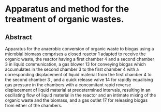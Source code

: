 # Apparatus and method for the treatment of organic wastes.

## Abstract
Apparatus for the anaerobic conversion of organic waste to biogas using a microbial biomass comprises a closed reactor 1 adapted to receive the organic waste, the reactor having a first chamber 4 and a second chamber 3 in liquid communication, a gas blower 13 for conveying biogas which accumulates in the second chamber 3 to the first chamber 4 with a corresponding displacement of liquid material from the first chamber 4 to the second chamber 3 , and a quick release valve 14 for rapidly equalising gas pressure in the chambers with a concomitant rapid reverse displacement of liquid material at predetermined intervals, resulting in an oscillating flow of liquid material in the reactor and an intimate mixing of the organic waste and the biomass, and a gas outlet 17 for releasing biogas from either of the chambers.